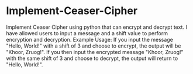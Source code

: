 # Implement-Ceaser-Cipher
Implement Ceaser Cipher using python that can encrypt and decrypt text. I have allowed users to input a message and a shift value to perform encryption and decryption.
Example Usage:
If you input the message "Hello, World!" with a shift of 3 and choose to encrypt, the output will be "Khoor, Zruog!".
If you then input the encrypted message "Khoor, Zruog!" with the same shift of 3 and choose to decrypt, the output will return to "Hello, World!".

